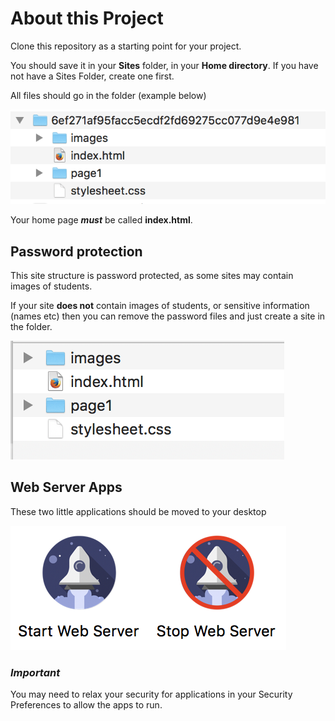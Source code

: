 # About this Project

Clone this repository as a starting point for your project.

You should save it in your **Sites** folder, in your **Home directory**. If you have not have a Sites Folder, create one first.

All files should go in the folder (example below)

![Image of Structure](https://github.com/debordem/8.4_test_site/blob/master/structure.png)

Your home page ***must*** be called **index.html**.

## Password protection

This site structure is password protected, as some sites may contain images of students.

If your site **does not** contain images of students, or sensitive information (names etc) then you can remove the password files and just create a site in the folder.

![Image of Structure Without Password](https://github.com/debordem/8.4_test_site/blob/master/structure-wo-pw.png)

## Web Server Apps

These two little applications should be moved to your desktop

![Image of Server Apps Password](https://github.com/debordem/8.4_test_site/blob/master/server_apps.png)

### ***Important***

You may need to relax your security for applications in your Security Preferences to allow the apps to run.
